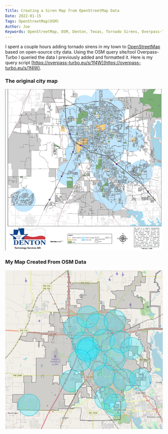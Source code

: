 ```yaml
---
Title: Creating a Siren Map from OpenStreetMap Data
Date: 2022-01-15
Tags: OpenStreetMap(OSM)
Author: Joe
Keywords: OpenStreetMap, OSM, Denton, Texas, Tornado Sirens, Overpass-Turbo
---
```


I spent a couple hours adding tornado sirens in my town to [OpenStreetMap](https://www.openstreetmap.org/) based on open-source city data. Using the OSM query site/tool Overpass-Turbo I queried the data I previously added and formatted it. Here is my query script [https://overpass-turbo.eu/s/1f4W](https://overpass-turbo.eu/s/1f4W). 

### The original city map

![](/images/2022/TornadoSiren_02.png)

### My Map Created From OSM Data

![](/images/2022/TornadoSiren_01.png)



